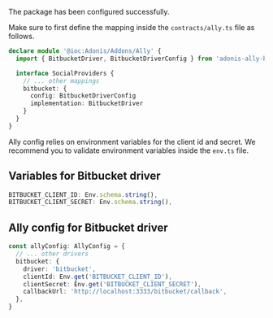 The package has been configured successfully.

Make sure to first define the mapping inside the `contracts/ally.ts` file as follows.

```ts
declare module '@ioc:Adonis/Addons/Ally' {
  import { BitbucketDriver, BitbucketDriverConfig } from 'adonis-ally-bitbucket/build/standalone'

  interface SocialProviders {
    // ... other mappings
    bitbucket: {
      config: BitbucketDriverConfig
      implementation: BitbucketDriver
    }
  }
}
```

Ally config relies on environment variables for the client id and secret. We recommend you to validate environment variables inside the `env.ts` file.

## Variables for Bitbucket driver

```ts
BITBUCKET_CLIENT_ID: Env.schema.string(),
BITBUCKET_CLIENT_SECRET: Env.schema.string(),
```

## Ally config for Bitbucket driver

```ts
const allyConfig: AllyConfig = {
  // ... other drivers
  bitbucket: {
    driver: 'bitbucket',
    clientId: Env.get('BITBUCKET_CLIENT_ID'),
    clientSecret: Env.get('BITBUCKET_CLIENT_SECRET'),
    callbackUrl: 'http://localhost:3333/bitbucket/callback',
  },
}
```
